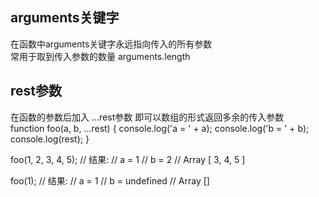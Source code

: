 arguments关键字
----
在函数中arguments关键字永远指向传入的所有参数</br>
常用于取到传入参数的数量  arguments.length

rest参数
----
在函数的参数后加入 ...rest参数 即可以数组的形式返回多余的传入参数</br>
function foo(a, b, ...rest) {
    console.log('a = ' + a);
    console.log('b = ' + b);
    console.log(rest);
}

foo(1, 2, 3, 4, 5);
// 结果:
// a = 1
// b = 2
// Array [ 3, 4, 5 ]

foo(1);
// 结果:
// a = 1
// b = undefined
// Array []
